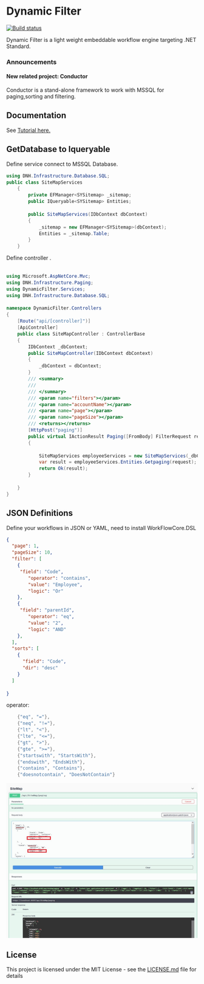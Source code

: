 # Dynamic Filter

[![Build status](https://ci.appveyor.com/api/projects/status/xnby6p5v4ur04u76?svg=true)](https://ci.appveyor.com/project/danielgerlag/workflow-core)

Dynamic Filter is a light weight embeddable workflow engine targeting .NET Standard.

### Announcements

#### New related project: Conductor
Conductor is a stand-alone framework to work with MSSQL for paging,sorting and filtering.



## Documentation

See [Tutorial here.](https://github.com/hoaiduc2304/DynamicFilter)

## GetDatabase to Iqueryable 

Define service connect to MSSQL Database.

```c#
using DNH.Infrastructure.Database.SQL;
public class SiteMapServices
    {
        private EFManager<SYSitemap> _sitemap;
        public IQueryable<SYSitemap> Entities;

        public SiteMapServices(IDbContext dbContext)
        {
            _sitemap = new EFManager<SYSitemap>(dbContext);
            Entities = _sitemap.Table;
        }
    }
```
Define controller .

```c#

using Microsoft.AspNetCore.Mvc;
using DNH.Infrastructure.Paging;
using DynamicFilter.Services;
using DNH.Infrastructure.Database.SQL;

namespace DynamicFilter.Controllers
{
    [Route("api/[controller]")]
    [ApiController]
    public class SiteMapController : ControllerBase
    {
        IDbContext _dbContext;
        public SiteMapController(IDbContext dbContext)
        {
            _dbContext = dbContext;
        }
        /// <summary>
        /// 
        /// </summary>
        /// <param name="filters"></param>
        /// <param name="accountName"></param>
        /// <param name="page"></param>
        /// <param name="pageSize"></param>
        /// <returns></returns>
        [HttpPost("paging")]
        public virtual IActionResult Paging([FromBody] FilterRequest request)
        {
        
            SiteMapServices employeeServices = new SiteMapServices(_dbContext);
            var result = employeeServices.Entities.Getpaging(request);
            return Ok(result);
        }
       
    }
}
```
## JSON  Definitions

Define your workflows in JSON or YAML, need to install WorkFlowCore.DSL

```json
{
  "page": 1,
  "pageSize": 10,
  "filter": [
    {
     "field": "Code",
		"operator": "contains",
		"value": "Employee",
		"logic": "Or"
    },
	{
     "field": "parentId",
		"operator": "eq",
		"value": "2",
		"logic": "AND"
    },
  ],
  "sorts": [
    {
      "field": "Code",
      "dir": "desc"
    }
  ]

}
```
operator:
```c#
    {"eq", "="},
    {"neq", "!="},
    {"lt", "<"},
    {"lte", "<="},
    {"gt", ">"},
    {"gte", ">="},
    {"startswith", "StartsWith"},
    {"endswith", "EndsWith"},
    {"contains", "Contains"},
    {"doesnotcontain", "DoesNotContain"}
```

<kbd>
<img src="https://github.com/hoaiduc2304/DynamicFilter/blob/main/Images/swagger1.jpg" alt="Dynamic Filter" />
</kbd>

## License

This project is licensed under the MIT License - see the [LICENSE.md](LICENSE.md) file for details